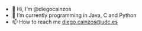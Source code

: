- 👋 Hi, I’m @diegocainzos
- 🌱 I’m currently programming in Java, C and Python
- 📫 How to reach me diego.cainzos@udc.es

<!---
diegocainzos/diegocainzos is a ✨ special ✨ repository because its `README.md` (this file) appears on your GitHub profile.
You can click the Preview link to take a look at your changes.
--->
